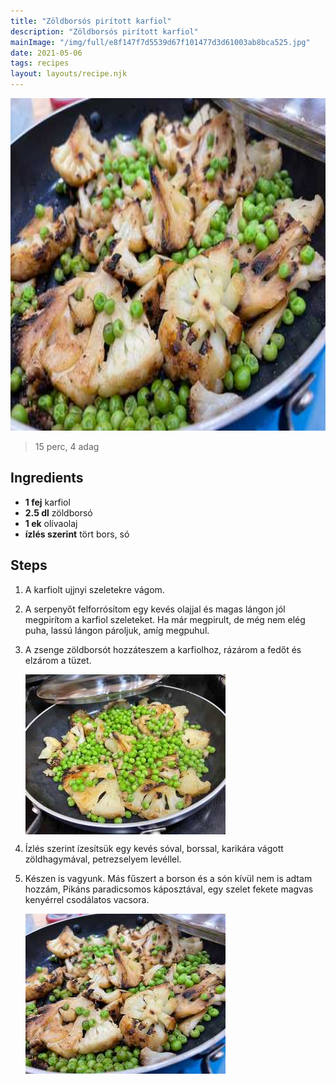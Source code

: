 ```yaml
---
title: "Zöldborsós pirított karfiol"
description: "Zöldborsós pirított karfiol"
mainImage: "/img/full/e8f147f7d5539d67f101477d3d61003ab8bca525.jpg"
date: 2021-05-06
tags: recipes
layout: layouts/recipe.njk
---
```

                            
<p align="center"><a href="https://cookpad.com/hu/receptek/14952462-zoldborsos-piritott-karfiol" rel="Recipe source page"><img width="751" height="532" src="/img/full/e8f147f7d5539d67f101477d3d61003ab8bca525.jpg"/></a></p>

> 15 perc, 4 adag 

## Ingredients
* **1 fej** karfiol
* **2.5 dl** zöldborsó
* **1 ek** olívaolaj
* **ízlés szerint** tört bors, só

## Steps

1. A karfiolt ujjnyi szeletekre vágom.
 
    <div style="clear: both"/>

2. A serpenyőt felforrósítom egy kevés olajjal és magas lángon jól megpirítom a karfiol szeleteket. Ha már megpirult, de még nem elég puha, lassú lángon pároljuk, amíg megpuhul.
 
    <div style="clear: both"/>

3. A zsenge zöldborsót hozzáteszem a karfiolhoz, rázárom a fedőt és elzárom a tüzet.
 
    <p><img width="320" height="256" align="left" src="/img/full/b41c768f2467b22d5353176e5bc488bcd5f967bd.jpg"/></p><div style="clear: both"/>

4. Ízlés szerint ízesítsük egy kevés sóval, borssal, karikára vágott zöldhagymával, petrezselyem levéllel.
 
    <div style="clear: both"/>

5. Készen is vagyunk. Más fűszert a borson és a són kívül nem is adtam hozzám, Pikáns paradicsomos káposztával, egy szelet fekete magvas kenyérrel csodálatos vacsora.
 
    <p><img width="320" height="256" align="left" src="/img/full/37cd4a90e04d863b4bf3c70d57b6861ec4331197.jpg"/></p><div style="clear: both"/>

